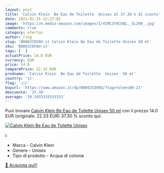 ```yaml
---
layout: post
title: 'Calvin Klein  Be Eau de Toilette  Unisex al 37.30 % di sconto'
date: 2021-01-25 15:27:02
image: 'https://m.media-amazon.com/images/I/41MC3fACUQL._SL200_.jpg'
comments: true
category: ofertas
author: ring
slug: 'B000JCDV0U-it Calvin Klein Be Eau de Toilette Unisex 50 ml'
sku: 'B000JCDV0U-it'
tags: [  ]
actualPrice: 14.0 EUR
currency: EUR
price: 14.0
comparePrice: 22.33 EUR
prodname: 'Calvin Klein  Be Eau de Toilette  Unisex  50 ml'
country: 'it'
flag: '🇮🇹'
buyurl: 'https://www.amazon.it/dp/B000JCDV0U/?tag=tolees00-21'
descuento: '37.30'
average: '19.1933333333333'
---
```


Puoi trovare [Calvin Klein  Be Eau de Toilette  Unisex  50 ml](https://www.amazon.it/dp/B000JCDV0U/?tag=tolees00-21) con il prezzo 14.0 EUR (originale: 22.33 EUR) 37.30 % sconto qui:

[![Calvin Klein  Be Eau de Toilette  Unisex](https://m.media-amazon.com/images/I/41MC3fACUQL._SL200_.jpg)](https://www.amazon.it/dp/B000JCDV0U/?tag=tolees00-21)

ℹ️:

- Marca - Calvin Klein
- Genere - Unisex
- Tipo di prodotto - Acqua di colonia

[🛒 Acquista qui!!](https://www.amazon.it/dp/B000JCDV0U/?tag=tolees00-21)
